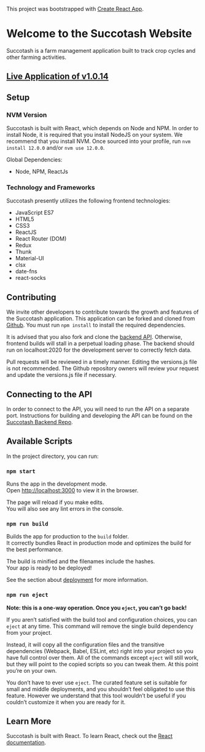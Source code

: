 This project was bootstrapped with [Create React App](https://github.com/facebook/create-react-app).

# Welcome to the Succotash Website

Succotash is a farm management application built to track crop cycles and other farming activities.

## [Live Application of v1.0.14](https://succotash-app.herokuapp.com)

## Setup

### NVM Version
Succotash is built with React, which depends on Node and NPM. In order to
install Node, it is required that you install NodeJS on your system. We
recommend that you install NVM. Once sourced into your profile,
run `nvm install 12.0.0` and/or `nvm use 12.0.0`. 

Global Dependencies:

* Node, NPM, ReactJs

### Technology and Frameworks

Succotash presently utilizes the following frontend technologies:

* JavaScript ES7
* HTML5
* CSS3
* ReactJS
* React Router (DOM)
* Redux
* Thunk
* Material-UI
* clsx
* date-fns
* react-socks


## Contributing

We invite other developers to contribute towards the growth and features of the Succotash application. This application can be forked and cloned from [Github](https://github.com/mattbechtel1/succotash-frontend). You must run `npm install` to install the required dependencies.

It is advised that you also fork and clone the [backend API](https://github.com/mattbechtel1/succotash-backend). Otherwise, frontend builds will stall in a perpetual loading phase. The backend should run on localhost:2020 for the development server to correctly fetch data.

Pull requests will be reviewed in a timely manner. Editing the versions.js file is not recommended. The Github repository owners will review your request and update the versions.js
file if necessary.

## Connecting to the API

In order to connect to the API, you will need to run the API on a separate port.
Instructions for building and developing the API can be found on the 
[Succotash Backend Repo](https://github.com/mattbechtel1/succotash-backend).

## Available Scripts

In the project directory, you can run:

### `npm start`

Runs the app in the development mode.<br />
Open [http://localhost:3000](http://localhost:3000) to view it in the browser.

The page will reload if you make edits.<br />
You will also see any lint errors in the console.

### `npm run build`

Builds the app for production to the `build` folder.<br />
It correctly bundles React in production mode and optimizes the build for the best performance.

The build is minified and the filenames include the hashes.<br />
Your app is ready to be deployed!

See the section about [deployment](https://facebook.github.io/create-react-app/docs/deployment) for more information.

### `npm run eject`

**Note: this is a one-way operation. Once you `eject`, you can’t go back!**

If you aren’t satisfied with the build tool and configuration choices, you can `eject` at any time. This command will remove the single build dependency from your project.

Instead, it will copy all the configuration files and the transitive dependencies (Webpack, Babel, ESLint, etc) right into your project so you have full control over them. All of the commands except `eject` will still work, but they will point to the copied scripts so you can tweak them. At this point you’re on your own.

You don’t have to ever use `eject`. The curated feature set is suitable for small and middle deployments, and you shouldn’t feel obligated to use this feature. However we understand that this tool wouldn’t be useful if you couldn’t customize it when you are ready for it.

## Learn More

Succotash is built with React. To learn React, check out the [React documentation](https://reactjs.org/).
